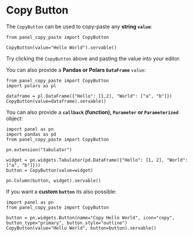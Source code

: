 # Copy Button

The `CopyButton` can be used to copy-paste any **string `value`**:

```{.python pycafe-embed pycafe-embed-height="100px" hl_lines="3"}
from panel_copy_paste import CopyButton

CopyButton(value="Hello World").servable()
```

Try clicking the `CopyButton` above and pasting the value into your editor.

You can also provide a **Pandas or Polars `DataFrame`** `value`:

```{.python pycafe-link extra-requirements="polars" hl_lines="4-5"}
from panel_copy_paste import CopyButton
import polars as pl

dataframe = pl.DataFrame({"Hello": [1,2], "World": ["a", "b"]})
CopyButton(value=dataframe).servable()
```

You can also provide a **`callback` (function), `Parameter` or `Parameterized`** object:

```{.python pycafe-link extra-requirements="pandas" hl_lines="7-8"}
import panel as pn
import pandas as pd
from panel_copy_paste import CopyButton

pn.extension("tabulator")

widget = pn.widgets.Tabulator(pd.DataFrame({"Hello": [1, 2], "World": ["a", "b"]}))
button = CopyButton(value=widget)

pn.Column(button, widget).servable()
```

If you want a **custom `button`** its also possible:

```{.python pycafe-link hl_lines="3-4"}
import panel as pn
from panel_copy_paste import CopyButton

button = pn.widgets.Button(name="Copy Hello World", icon="copy", button_type="primary", button_style="outline")
CopyButton(value="Hello World", button=button).servable()
```
